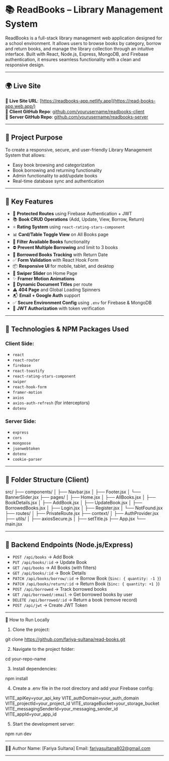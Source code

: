 # 📚 ReadBooks – Library Management System

ReadBooks is a full-stack library management web application designed for a school environment. It allows users to browse books by category, borrow and return books, and manage the library collection through an intuitive interface. Built with React, Node.js, Express, MongoDB, and Firebase authentication, it ensures seamless functionality with a clean and responsive design.

---

## 🌍 Live Site

🔗 **Live Site URL**: [https://readbooks-app.netlify.app](https://read-books-app.web.app/)  
🔗 **Client GitHub Repo**: [github.com/yourusername/readbooks-client](https://github.com/Programming-Hero-Web-Course4/b11a11-client-side-fariya-sultana)  
🔗 **Server GitHub Repo**: [github.com/yourusername/readbooks-server](https://github.com/Programming-Hero-Web-Course4/b11a11-server-side-fariya-sultana)

---

## 🎯 Project Purpose

To create a responsive, secure, and user-friendly Library Management System that allows:
- Easy book browsing and categorization
- Book borrowing and returning functionality
- Admin functionality to add/update books
- Real-time database sync and authentication

---

## 🚀 Key Features

- 🔐 **Protected Routes** using Firebase Authentication + JWT
- 📚 **Book CRUD Operations** (Add, Update, View, Borrow, Return)
- ⭐ **Rating System** using `react-rating-stars-component`
- 📊 **Card/Table Toggle View** on All Books page
- 🔎 **Filter Available Books** functionality
- ⛔ **Prevent Multiple Borrowing** and limit to 3 books
- 🧾 **Borrowed Books Tracking** with Return Date
- ✅ **Form Validation** with React Hook Form
- 📦 **Responsive UI** for mobile, tablet, and desktop
- 🎡 **Swiper Slider** on Home Page
- ✨ **Framer Motion Animations**
- 🔄 **Dynamic Document Titles** per route
- ⚠️ **404 Page** and Global Loading Spinners
- 📬 **Email + Google Auth** support
- ✅ **Secure Environment Config** using `.env` for Firebase & MongoDB
- 🔐 **JWT Authorization** with token verification

---

## 🧰 Technologies & NPM Packages Used

### Client Side:
- `react`
- `react-router`
- `firebase`
- `react-toastify`
- `react-rating-stars-component`
- `swiper`
- `react-hook-form`
- `framer-motion`
- `axios`
- `axios-auth-refresh` (for interceptors)
- `dotenv`

### Server Side:
- `express`
- `cors`
- `mongoose`
- `jsonwebtoken`
- `dotenv`
- `cookie-parser`

---

## 📁 Folder Structure (Client)

src/
├── components/
│ ├── Navbar.jsx
│ ├── Footer.jsx
│ └── BannerSlider.jsx
├── pages/
│ ├── Home.jsx
│ ├── AllBooks.jsx
│ ├── BookDetails.jsx
│ ├── AddBook.jsx
│ ├── UpdateBook.jsx
│ ├── BorrowedBooks.jsx
│ ├── Login.jsx
│ ├── Register.jsx
│ └── NotFound.jsx
├── routes/
│ ├── PrivateRoute.jsx
├── context/
│ ├── AuthProvider.jsx
├── utils/
│ ├── axiosSecure.js
│ ├── setTitle.js
├── App.jsx
└── main.jsx


---

## 🧪 Backend Endpoints (Node.js/Express)

- `POST /api/books` → Add Book
- `PUT /api/books/:id` → Update Book
- `GET /api/books` → All Books (with filters)
- `GET /api/books/:id` → Book Details
- `PATCH /api/books/borrow/:id` → Borrow Book (`$inc: { quantity: -1 }`)
- `PATCH /api/books/return/:id` → Return Book (`$inc: { quantity: +1 }`)
- `POST /api/borrowed` → Track borrowed books
- `GET /api/borrowed/:email` → Get borrowed books by user
- `DELETE /api/borrowed/:id` → Return a book (remove record)
- `POST /api/jwt` → Create JWT Token

---


🧪 How to Run Locally


1. Clone the project:

git clone https://github.com/fariya-sultana/read-books.git


2. Navigate to the project folder:

cd your-repo-name


3. Install dependencies:

npm install


4. Create a .env file in the root directory and   add your Firebase config:

VITE_apiKey=your_api_key
VITE_authDomain=your_auth_domain
VITE_projectId=your_project_id
VITE_storageBucket=your_storage_bucket
VITE_messagingSenderId=your_messaging_sender_id
VITE_appId=your_app_id


5. Start the development server:

npm run dev


---

👨‍💻 Author
Name: [Fariya Sultana]
Email: fariyasultana802@gmail.com

---
